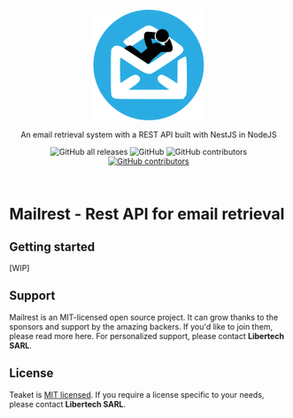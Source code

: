 <p align="center">
  <a href="http://mailrest.github.io/" target="blank"><img src="./public/logo.svg" width="200" alt="Mailrest Logo" /></a>
</p>
<p align="center">An email retrieval system with a REST API built with NestJS in NodeJS</p>
<p align="center">
  <img alt="GitHub all releases" src="https://img.shields.io/github/downloads/libertech-fr/mailrest/total">
  <img alt="GitHub" src="https://img.shields.io/github/license/libertech-fr/mailrest">
  <img alt="GitHub contributors" src="https://img.shields.io/github/contributors/libertech-fr/mailrest">
  <a href="https://github.com/Libertech-Fr/mailrest/actions/workflows/release.yml?event=workflow_dispatch"><img alt="GitHub contributors" src="https://github.com/Libertech-Fr/teaket/actions/workflows/release.yml/badge.svg"></a>
</p>
<br>

# Mailrest - Rest API for email retrieval
## Getting started
[WIP]
## Support
Mailrest is an MIT-licensed open source project. It can grow thanks to the sponsors and support by the amazing backers. If you'd like to join them, please read more here. For personalized support, please contact **Libertech SARL**.
## License
Teaket is [MIT licensed](LICENSE).
If you require a license specific to your needs, please contact **Libertech SARL**.

